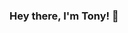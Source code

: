 ### Hey there, I'm Tony! 👋

<!--
**MicrowavedTony/MicrowavedTony** is a ✨ _special_ ✨ repository because its `README.md` (this file) appears on your GitHub profile.

- 🔭 Just your average GitHub surfer
- 😄 Pronouns: He/Him
- probably screenshotting nfts
-->
